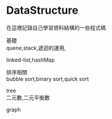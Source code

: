 # DataStructure
在這裡記錄自己學習資料結構的一些程式碼  
  
基礎  
quene,stack,遞迴的運用,  
  
linked-list,hashMap  
  
排序相關  
bubble sort,binary sort,quick sort  
  
tree  
二元數,二元平衡數  
  
graph
